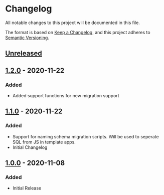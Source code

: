 # Changelog
All notable changes to this project will be documented in this file.

The format is based on [Keep a Changelog](https://keepachangelog.com/en/1.0.0/),
and this project adheres to [Semantic Versioning](https://semver.org/spec/v2.0.0.html).

## [Unreleased]

## [1.2.0] - 2020-11-22
### Added
- Added support functions for new migration support

## [1.1.0] - 2020-11-22
### Added
- Support for naming schema migration scripts. Will be used to seperate SQL from JS in template apps.
- Initial Changelog

## [1.0.0] - 2020-11-08
### Added
- Initial Release

[Unreleased]: https://github.com/sudowing/service-engine/compare/v1.2.0...HEAD
[1.2.0]: https://github.com/sudowing/service-engine/compare/v1.2.0...v1.0.0
[1.1.0]: https://github.com/sudowing/service-engine/compare/v1.1.0...v1.0.0
[1.0.0]: https://github.com/sudowing/service-engine/releases/tag/v1.0.0

